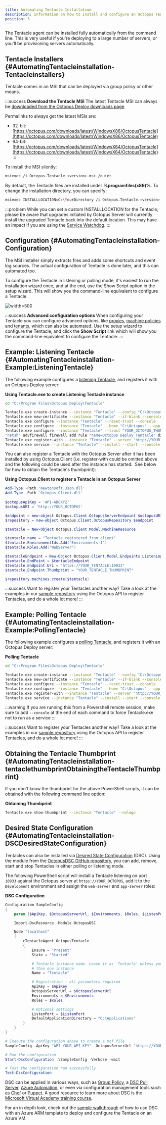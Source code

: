 ```yaml
---
title: Automating Tentacle Installation
description: Information on how to install and configure an Octopus Tentacle in a fully automated way from the command line.
position: 3
---
```


The Tentacle agent can be installed fully automatically from the command line. This is very useful if you're deploying to a large number of servers, or you'll be provisioning servers automatically.

## Tentacle Installers {#AutomatingTentacleinstallation-Tentacleinstallers}

Tentacle comes in an MSI that can be deployed via group policy or other means.

:::success
**Download the Tentacle MSI**
The latest Tentacle MSI can always be [downloaded from the Octopus Deploy downloads page](https://octopus.com/downloads).

Permalinks to always get the latest MSIs are:

- 32-bit: [https://octopus.com/downloads/latest/WindowsX86/OctopusTentacle](https://octopus.com/downloads/latest/WindowsX86/OctopusTentacle)
- 64-bit: [https://octopus.com/downloads/latest/WindowsX64/OctopusTentacle](https://octopus.com/downloads/latest/WindowsX64/OctopusTentacle)
  :::

To install the MSI silently:

```bash
msiexec /i Octopus.Tentacle.<version>.msi /quiet
```

By default, the Tentacle files are installed under **%programfiles(x86)%**. To change the installation directory, you can specify:

```bash
msiexec INSTALLLOCATION=C:\YourDirectory /i Octopus.Tentacle.<version>.msi /quiet
```

:::problem
While you can set a custom INSTALLLOCATION for the Tentacle, please be aware that upgrades initiated by Octopus Server will currently install the upgraded Tentacle back into the default location. This may have an impact if you are using the [Service Watchdog](/docs/administration/service-watchdog.md).
:::

## Configuration {#AutomatingTentacleinstallation-Configuration}

The MSI installer simply extracts files and adds some shortcuts and event log sources. The actual configuration of Tentacle is done later, and this can automated too.

To configure the Tentacle in listening or polling mode, it's easiest to run the installation wizard once, and at the end, use the Show Script option in the setup wizard. This will show you the command-line equivalent to configure a Tentacle.

![](/docs/images/3048115/3277908.png "width=500")

:::success
**Advanced configuration options**
When configuring your Tentacle you can configure advanced options, like [proxies](/docs/installation/installing-tentacles/proxy-support.md), [machine policies](/docs/deployment-targets/environments/machine-policies.md) and [tenants](/docs/guides/multi-tenant-deployments/multi-tenant-deployment-guide/designing-a-multi-tenant-hosting-model.md), which can also be automated. Use the setup wizard to configure the Tentacle, and click the **Show Script** link which will show you the command-line equivalent to configure the Tentacle.
:::

## Example: Listening Tentacle {#AutomatingTentacleinstallation-Example:ListeningTentacle}

The following example configures a [listening Tentacle](/docs/installation/installing-tentacles/listening-tentacles.md), and registers it with an Octopus Deploy server:

**Using Tentacle.exe to create Listening Tentacle instance**

```bash
cd "C:\Program Files\Octopus Deploy\Tentacle"

Tentacle.exe create-instance --instance "Tentacle" --config "C:\Octopus\Tentacle.config" --console
Tentacle.exe new-certificate --instance "Tentacle" --if-blank --console
Tentacle.exe configure --instance "Tentacle" --reset-trust --console
Tentacle.exe configure --instance "Tentacle" --home "C:\Octopus" --app "C:\Octopus\Applications" --port "10933" --console
Tentacle.exe configure --instance "Tentacle" --trust "YOUR_OCTOPUS_THUMBPRINT" --console
"netsh" advfirewall firewall add rule "name=Octopus Deploy Tentacle" dir=in action=allow protocol=TCP localport=10933
Tentacle.exe register-with --instance "Tentacle" --server "http://YOUR_OCTOPUS" --apiKey="API-YOUR_API_KEY" --role "web-server" --environment "Staging" --comms-style TentaclePassive --console
Tentacle.exe service --instance "Tentacle" --install --start --console
```

You can also register a Tentacle with the Octopus Server after it has been installed by using Octopus.Client (i.e. register-with could be omitted above and the following could be used after the instance has started.  See below for how to obtain the Tentacle's thumbprint):

**Using Octopus.Client to register a Tentacle in an Octopus Server**

```powershell
Add-Type -Path 'Newtonsoft.Json.dll'
Add-Type -Path 'Octopus.Client.dll' 
 
$octopusApiKey = 'API-ABCXYZ'
$octopusURI = 'http://YOUR_OCTOPUS'

$endpoint = new-object Octopus.Client.OctopusServerEndpoint $octopusURI, $octopusApiKey
$repository = new-object Octopus.Client.OctopusRepository $endpoint

$tentacle = New-Object Octopus.Client.Model.MachineResource

$tentacle.name = "Tentacle registered from client"
$tentacle.EnvironmentIds.Add("Environments-1")
$tentacle.Roles.Add("WebServer")

$tentacleEndpoint = New-Object Octopus.Client.Model.Endpoints.ListeningTentacleEndpointResource
$tentacle.EndPoint = $tentacleEndpoint
$tentacle.Endpoint.Uri = "https://YOUR_TENTACLE:10933"
$tentacle.Endpoint.Thumbprint = "YOUR_TENTACLE_THUMBPRINT"

$repository.machines.create($tentacle)
```

:::success
Want to register your Tentacles another way? Take a look at the examples in our [sample repository](https://github.com/OctopusDeploy/OctopusDeploy-Api) using the Octopus API to register Tentacles, and do a whole lot more!
:::

## Example: Polling Tentacle {#AutomatingTentacleinstallation-Example:PollingTentacle}

The following example configures a [polling Tentacle](/docs/installation/installing-tentacles/polling-tentacles.md), and registers it with an Octopus Deploy server:

**Polling Tentacle**

```bash
cd "C:\Program Files\Octopus Deploy\Tentacle"

Tentacle.exe create-instance --instance "Tentacle" --config "C:\Octopus\Tentacle.config" --console
Tentacle.exe new-certificate --instance "Tentacle" --if-blank --console
Tentacle.exe configure --instance "Tentacle" --reset-trust --console
Tentacle.exe configure --instance "Tentacle" --home "C:\Octopus" --app "C:\Octopus\Applications" --port "10933" --noListen "True" --console
Tentacle.exe register-with --instance "Tentacle" --server "http://YOUR_OCTOPUS" --name "YOUR_TENTACLE_NAME" --apiKey "API-YOUR_API_KEY" --comms-style "TentacleActive" --server-comms-port "10943" --force --environment "YOUR_TENTACLE_ENVIRONMENTS" --role "YOUR_TENTACLE_ROLES" --console
Tentacle.exe service --instance "Tentacle" --install --start --console
```

:::warning
If you are running this from a Powershell remote session, make sure to add `--console` at the end of each command to force Tentacle.exe not to run as a service
:::

:::success
Want to register your Tentacles another way? Take a look at the examples in our [sample repository](https://github.com/OctopusDeploy/OctopusDeploy-Api) using the Octopus API to register Tentacles, and do a whole lot more!
:::

## Obtaining the Tentacle Thumbprint {#AutomatingTentacleinstallation-tentaclethumbprintObtainingtheTentacleThumbprint}

If you don't know the thumbprint for the above PowerShell scripts, it can be obtained with the following command line option:

**Obtaining Thumbprint**

```bash
Tentacle.exe show-thumbprint --instance "Tentacle" --nologo
```

## Desired State Configuration {#AutomatingTentacleinstallation-DSCDesiredStateConfiguration}

Tentacles can also be installed via [Desired State Configuration](https://msdn.microsoft.com/en-us/powershell/dsc/overview) (DSC). Using the module from the [OctopusDSC GitHub repository](https://www.powershellgallery.com/packages/OctopusDSC), you can add, remove, start and stop Tentacles in either polling or listening mode.

The following PowerShell script will install a Tentacle listening on port `10933` against the Octopus server at `https://YOUR_OCTOPUS`, add it to the `Development` environment and assign the `web-server` and `app-server` roles:

**DSC Configuration**

```powershell
Configuration SampleConfig
{
    param ($ApiKey, $OctopusServerUrl, $Environments, $Roles, $ListenPort)

    Import-DscResource -Module OctopusDSC

    Node "localhost"
    {
        cTentacleAgent OctopusTentacle
        {
            Ensure = "Present"
            State = "Started"

            # Tentacle instance name. Leave it as 'Tentacle' unless you have more
            # than one instance
            Name = "Tentacle"

            # Registration - all parameters required
            ApiKey = $ApiKey
            OctopusServerUrl = $OctopusServerUrl
            Environments = $Environments
            Roles = $Roles

            # Optional settings
            ListenPort = $ListenPort
            DefaultApplicationDirectory = "C:\Applications"
        }
    }
}

# Execute the configuration above to create a mof file
SampleConfig -ApiKey "API-YOUR_API_KEY" -OctopusServerUrl "https://YOUR_OCTOPUS/" -Environments @("Development") -Roles @("web-server", "app-server") -ListenPort 10933

# Run the configuration
Start-DscConfiguration .\SampleConfig -Verbose -wait

# Test the configuration ran successfully
Test-DscConfiguration
```

DSC can be applied in various ways, such as [Group Policy](https://sdmsoftware.com/group-policy-blog/desired-state-configuration/desired-state-configuration-and-group-policy-come-together/), a [DSC Pull Server](https://msdn.microsoft.com/en-us/powershell/dsc/pullserver), [Azure Automation](https://msdn.microsoft.com/en-us/powershell/dsc/azuredsc), or even via configuration management tools such as [Chef](https://docs.chef.io/resource_dsc_resource.html) or [Puppet](https://github.com/puppetlabs/puppetlabs-dsc). A good resource to learn more about DSC is the [Microsoft Virtual Academy training course](http://www.microsoftvirtualacademy.com/training-courses/getting-started-with-powershell-desired-state-configuration-dsc-).

For an in depth look, check out the [sample walkthrough](azure-virtual-machines/via-an-arm-template-with-dsc.md) of how to use DSC with an Azure ARM template to deploy and configure the Tentacle on an Azure VM.
